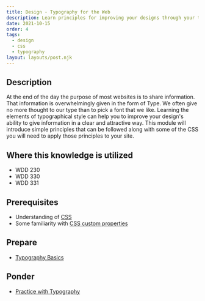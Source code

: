 ```yaml
---
title: Design - Typography for the Web
description: Learn principles for improving your designs through your type.
date: 2021-10-15
order: 4
tags:
  - design
  - css
  - typography
layout: layouts/post.njk
---
```


## Description

At the end of the day the purpose of most websites is to share information. That information is overwhelmingly given in the form of Type. We often give no more thought to our type than to pick a font that we like. Learning the elements of typographical style can help you to improve your design's ability to give information in a clear and attractive way. This module will introduce simple principles that can be followed along with some of the CSS you will need to apply those principles to your site.

## Where this knowledge is utilized

- WDD 230
- WDD 330
- WDD 331

## Prerequisites

- Understanding of [CSS](../../css/css-intro)
- Some familiarity with [CSS custom properties](https://developer.mozilla.org/en-US/docs/Web/CSS/Using_CSS_custom_properties)

## Prepare

- [Typography Basics](prepare1/)

## Ponder

- [Practice with Typography](ponder1/)
